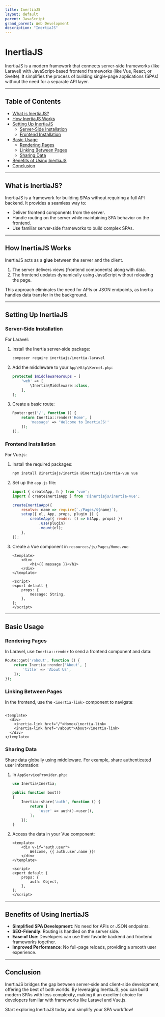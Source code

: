 ```yaml
---
title: InertiaJS
layout: default
parent: JavaScript
grand_parent: Web Development
description: "InertiaJS"
---
```


# InertiaJS

InertiaJS is a modern framework that connects server-side frameworks (like Laravel) with JavaScript-based frontend
frameworks (like Vue, React, or Svelte). It simplifies the process of building single-page applications (SPAs) without
the need for a separate API layer.

---

## Table of Contents

- [What is InertiaJS?](#what-is-inertiajs)
- [How InertiaJS Works](#how-inertiajs-works)
- [Setting Up InertiaJS](#setting-up-inertiajs)
    - [Server-Side Installation](#server-side-installation)
    - [Frontend Installation](#frontend-installation)
- [Basic Usage](#basic-usage)
    - [Rendering Pages](#rendering-pages)
    - [Linking Between Pages](#linking-between-pages)
    - [Sharing Data](#sharing-data)
- [Benefits of Using InertiaJS](#benefits-of-using-inertiajs)
- [Conclusion](#conclusion)

---

## What is InertiaJS?

InertiaJS is a framework for building SPAs without requiring a full API backend. It provides a seamless way to:

- Deliver frontend components from the server.
- Handle routing on the server while maintaining SPA behavior on the frontend.
- Use familiar server-side frameworks to build complex SPAs.

---

## How InertiaJS Works

InertiaJS acts as a **glue** between the server and the client.

1. The server delivers views (frontend components) along with data.
2. The frontend updates dynamically using JavaScript without reloading the page.

This approach eliminates the need for APIs or JSON endpoints, as Inertia handles data transfer in the background.

---

## Setting Up InertiaJS

### Server-Side Installation

For Laravel:

1. Install the Inertia server-side package:
   ```bash
   composer require inertiajs/inertia-laravel
   ```  

2. Add the middleware to your `App\Http\Kernel.php`:
   ```php
   protected $middlewareGroups = [
       'web' => [
           \Inertia\Middleware::class,
       ],
   ];
   ```  

3. Create a basic route:
   ```php
   Route::get('/', function () {
       return Inertia::render('Home', [
           'message' => 'Welcome to InertiaJS!'
       ]);
   });
   ```  

### Frontend Installation

For Vue.js:

1. Install the required packages:
   ```bash
   npm install @inertiajs/inertia @inertiajs/inertia-vue vue
   ```  

2. Set up the `app.js` file:
   ```javascript
   import { createApp, h } from 'vue';
   import { createInertiaApp } from '@inertiajs/inertia-vue';

   createInertiaApp({
       resolve: name => require(`./Pages/${name}`),
       setup({ el, App, props, plugin }) {
           createApp({ render: () => h(App, props) })
               .use(plugin)
               .mount(el);
       },
   });
   ```  

3. Create a Vue component in `resources/js/Pages/Home.vue`:
   ```vue
   <template>
       <div>
           <h1>{{ message }}</h1>
       </div>
   </template>

   <script>
   export default {
       props: {
           message: String,
       },
   };
   </script>
   ```  

---

## Basic Usage

### Rendering Pages

In Laravel, use `Inertia::render` to send a frontend component and data:

```php
Route::get('/about', function () {
    return Inertia::render('About', [
        'title' => 'About Us',
    ]);
});
```  

### Linking Between Pages

In the frontend, use the `<inertia-link>` component to navigate:

```vue

<template>
  <div>
    <inertia-link href="/">Home</inertia-link>
    <inertia-link href="/about">About</inertia-link>
  </div>
</template>
```  

### Sharing Data

Share data globally using middleware. For example, share authenticated user information:

1. In `AppServiceProvider.php`:
   ```php
   use Inertia\Inertia;

   public function boot()
   {
       Inertia::share('auth', function () {
           return [
               'user' => auth()->user(),
           ];
       });
   }
   ```  

2. Access the data in your Vue component:
   ```vue
   <template>
       <div v-if="auth.user">
           Welcome, {{ auth.user.name }}!
       </div>
   </template>

   <script>
   export default {
       props: {
           auth: Object,
       },
   };
   </script>
   ```  

---

## Benefits of Using InertiaJS

- **Simplified SPA Development**: No need for APIs or JSON endpoints.
- **SEO-Friendly**: Routing is handled on the server side.
- **Ease of Use**: Developers can use their favorite backend and frontend frameworks together.
- **Improved Performance**: No full-page reloads, providing a smooth user experience.

---

## Conclusion

InertiaJS bridges the gap between server-side and client-side development, offering the best of both worlds. By
leveraging InertiaJS, you can build modern SPAs with less complexity, making it an excellent choice for developers
familiar with frameworks like Laravel and Vue.js.

Start exploring InertiaJS today and simplify your SPA workflow!